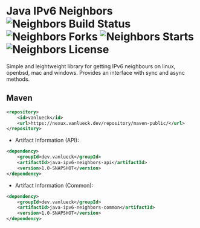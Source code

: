 Java IPv6 Neighbors ![Neighbors Build Status](https://github.com/vanlueckn/java-ipv6-neighbors/actions/workflows/maven-publish.yml/badge.svg)
![Neighbors Forks](https://img.shields.io/github/forks/vanlueckn/java-ipv6-neighbors)
![Neighbors Starts](https://img.shields.io/github/stars/vanlueckn/java-ipv6-neighbors)
![Neighbors License](https://img.shields.io/github/license/vanlueckn/java-ipv6-neighbors)
===========

Simple and leightweight library for getting IPv6 neighbours on linux, openbsd, mac and windows. Provides an interface with sync and async methods.

Maven
------
```xml
<repository>
    <id>vanlueck</id>
    <url>https://nexux.vanlueck.dev/repository/maven-public/</url>
</repository>
```
 * Artifact Information (API):
```xml
<dependency>
    <groupId>dev.vanlueck</groupId>
    <artifactId>java-ipv6-neighbors-api</artifactId>
    <version>1.0-SNAPSHOT</version>
</dependency>
 ```
 * Artifact Information (Common):
```xml
<dependency>
    <groupId>dev.vanlueck</groupId>
    <artifactId>java-ipv6-neighbors-common</artifactId>
    <version>1.0-SNAPSHOT</version>
</dependency>
 ```

 

